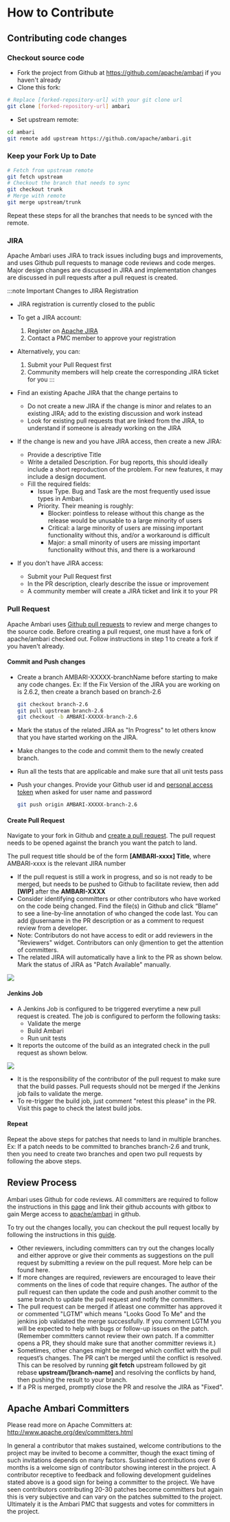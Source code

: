 # How to Contribute

## Contributing code changes

### Checkout source code

* Fork the project from Github at https://github.com/apache/ambari if you haven't already 
* Clone this fork: 

```bash
# Replace [forked-repository-url] with your git clone url
git clone [forked-repository-url] ambari
```

* Set upstream remote:

```bash
cd ambari
git remote add upstream https://github.com/apache/ambari.git
```

### Keep your Fork Up to Date

```bash
# Fetch from upstream remote
git fetch upstream
# Checkout the branch that needs to sync
git checkout trunk
# Merge with remote
git merge upstream/trunk
```

Repeat these steps for all the branches that needs to be synced with the remote.

### JIRA

Apache Ambari uses JIRA to track issues including bugs and improvements, and uses Github pull requests to manage code reviews and code merges. Major design changes are discussed in JIRA and implementation changes are discussed in pull requests after a pull request is created.

:::note Important Changes to JIRA Registration
* JIRA registration is currently closed to the public
* To get a JIRA account:
  1. Register on [Apache JIRA](https://issues.apache.org/jira)
  2. Contact a PMC member to approve your registration
* Alternatively, you can:
  1. Submit your Pull Request first
  2. Community members will help create the corresponding JIRA ticket for you
:::

* Find an existing Apache JIRA that the change pertains to
    * Do not create a new JIRA if the change is minor and relates to an existing JIRA; add to the existing discussion and work instead
    * Look for existing pull requests that are linked from the JIRA, to understand if someone is already working on the JIRA

* If the change is new and you have JIRA access, then create a new JIRA:
    * Provide a descriptive Title
    * Write a detailed Description. For bug reports, this should ideally include a short reproduction of the problem. For new features, it may include a design document.
    * Fill the required fields:
        * Issue Type. Bug and Task are the most frequently used issue types in Ambari.
        * Priority. Their meaning is roughly:
            * Blocker: pointless to release without this change as the release would be unusable to a large minority of users
            * Critical: a large minority of users are missing important functionality without this, and/or a workaround is difficult
            * Major: a small minority of users are missing important functionality without this, and there is a workaround

* If you don't have JIRA access:
    * Submit your Pull Request first
    * In the PR description, clearly describe the issue or improvement
    * A community member will create a JIRA ticket and link it to your PR

### Pull Request

Apache Ambari uses [Github pull requests](https://github.com/apache/ambari/pulls) to review and merge changes to the source code. Before creating a pull request, one must have a fork of apache/ambari checked out. Follow instructions in step 1 to create a fork if you haven't already.

#### Commit and Push changes

- Create a branch AMBARI-XXXXX-branchName before starting to make any code changes. Ex: If the Fix Version of the JIRA you are working on is 2.6.2, then create a branch based on branch-2.6

    ```bash
    git checkout branch-2.6
    git pull upstream branch-2.6
    git checkout -b AMBARI-XXXXX-branch-2.6
    ```

- Mark the status of the related JIRA as "In Progress" to let others know that you have started working on the JIRA.
- Make changes to the code and commit them to the newly created branch.
- Run all the tests that are applicable and make sure that all unit tests pass
- Push your changes. Provide your Github user id and [personal access token](https://help.github.com/articles/creating-a-personal-access-token-for-the-command-line/) when asked for user name and password 

    ```bash
    git push origin AMBARI-XXXXX-branch-2.6
    ```

#### Create Pull Request

Navigate to your fork in Github and [create a pull request](https://help.github.com/articles/creating-a-pull-request-from-a-fork/). The pull request needs to be opened against the branch you want the patch to land.

The pull request title should be of the form **[AMBARI-xxxx] Title**, where AMBARI-xxxx is the relevant JIRA number

- If the pull request is still a work in progress, and so is not ready to be merged, but needs to be pushed to Github to facilitate review, then add **[WIP]** after the **AMBARI-XXXX**
- Consider identifying committers or other contributors who have worked on the code being changed. Find the file(s) in Github and click “Blame” to see a line-by-line annotation of who changed the code last. You can add @username in the PR description or as a comment to request review from a developer.
- Note: Contributors do not have access to edit or add reviewers in the "Reviewers" widget. Contributors can only @mention to get the attention of committers. 
- The related JIRA will automatically have a link to the PR as shown below. Mark the status of JIRA as "Patch Available" manually.

![](./imgs/pull-request.png)

#### Jenkins Job

* A Jenkins Job is configured to be triggered everytime a new pull request is created. The job is configured to perform the following tasks:
    * Validate the merge
    * Build Ambari
    * Run unit tests
* It reports the outcome of the build as an integrated check in the pull request as shown below.

![](./imgs/jenkins-job.png)

* It is the responsibility of the contributor of the pull request to make sure that the build passes. Pull requests should not be merged if the Jenkins job fails to validate the merge.
* To re-trigger the build job, just comment "retest this please" in the PR. Visit this page to check the latest build jobs.

#### Repeat

Repeat the above steps for patches that needs to land in multiple branches. Ex: If a patch needs to be committed to branches branch-2.6 and trunk, then you need to create two branches and open two pull requests by following the above steps.

## Review Process

Ambari uses Github for code reviews. All committers are required to follow the instructions in this [page](https://gitbox.apache.org/setup/) and link their github accounts with gitbox to gain Merge access to [apache/ambari](https://github.com/apache/ambari) in github.

To try out the changes locally, you can checkout the pull request locally by following the instructions in this [guide](https://help.github.com/articles/checking-out-pull-requests-locally/).

* Other reviewers, including committers can try out the changes locally and either approve or give their comments as suggestions on the pull request by submitting a review on the pull request. More help can be found here.
* If more changes are required, reviewers are encouraged to leave their comments on the lines of code that require changes. The author of the pull request can then update the code and push another commit to the same branch to update the pull request and notify the committers.
* The pull request can be merged if atleast one committer has approved it or commented "LGTM" which means "Looks Good To Me" and the jenkins job validated the merge successfully. If you comment LGTM you will be expected to help with bugs or follow-up issues on the patch. (Remember committers cannot review their own patch. If a committer opens a PR, they should make sure that another committer reviews it.)
* Sometimes, other changes might be merged which conflict with the pull request’s changes. The PR can’t be merged until the conflict is resolved. This can be resolved by running **git fetch** upstream followed by git rebase **upstream/[branch-name]** and resolving the conflicts by hand, then pushing the result to your branch.
* If a PR is merged, promptly close the PR and resolve the JIRA as "Fixed".

## Apache Ambari Committers

Please read more on Apache Committers at: http://www.apache.org/dev/committers.html

In general a contributor that makes sustained, welcome contributions to the project may be invited to become a committer, though the exact timing of such invitations depends on many factors. Sustained contributions over 6 months is a welcome sign of contributor showing interest in the project. A contributor receptive to feedback and following development guidelines stated above is a good sign for being a committer to the project. We have seen contributors contributing 20-30 patches become committers but again this is very subjective and can vary on the patches submitted to the project. Ultimately it is the Ambari PMC that suggests and votes for committers in the project.
